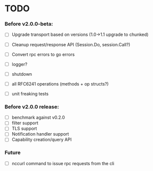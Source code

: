 # TODO

### Before v2.0.0-beta:

* [ ] Upgrade transport based on versions (1.0->1.1 upgrade to chunked) 
* [ ] Cleanup request/response API (Session.Do, session.Call?)
* [ ] Convert rpc errors to go errors
* [ ] logger?
* [ ] shutdown
* [ ] all RFC6241 operations (methods + op structs?)
* [ ] unit freaking tests


### Before v2.0.0 release:

* [ ] benchmark against v0.2.0
* [ ] filter support
* [ ] TLS support
* [ ] Notification handler support
* [ ] Capability creation/query API

### Future

* [ ] nccurl command to issue rpc requests from the cli